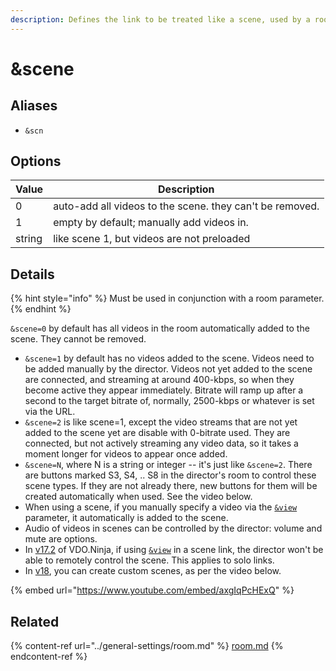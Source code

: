 ```yaml
---
description: Defines the link to be treated like a scene, used by a room's director
---
```


# \&scene

## Aliases

* `&scn`

## Options

| Value  | Description                                              |
| ------ | -------------------------------------------------------- |
| 0      | auto-add all videos to the scene. they can't be removed. |
| 1      | empty by default; manually add videos in.                |
| string | like scene 1, but videos are not preloaded               |

## Details

{% hint style="info" %}
Must be used in conjunction with a room parameter.&#x20;
{% endhint %}

`&scene=0` by default has all videos in the room automatically added to the scene. They cannot be removed.

* `&scene=1` by default has no videos added to the scene. Videos need to be added manually by the director. Videos not yet added to the scene are connected, and streaming at around 400-kbps, so when they become active they appear immediately. Bitrate will ramp up after a second to the target bitrate of, normally, 2500-kbps or whatever is set via the URL.
* `&scene=2` is like scene=1, except the video streams that are not yet added to the scene yet are disable with 0-bitrate used. They are connected, but not actively streaming any video data, so it takes a moment longer for videos to appear once added.
* `&scene=N`, where N is a string or integer -- it's just like `&scene=2`. There are buttons marked S3, S4, .. S8 in the director's room to control these scene types. If they are not already there, new buttons for them will be created automatically when used. See the video below.
* When using a scene, if you manually specify a video via the [`&view`](view.md) parameter, it automatically is added to the scene.
* Audio of videos in scenes can be controlled by the director: volume and mute are options.
* In [v17.2](../older-releases/v17-release-notes.md) of VDO.Ninja, if using [`&view`](view.md) in a scene link, the director won't be able to remotely control the scene. This applies to solo links.&#x20;
* In [v18](../older-releases/v18/), you can create custom scenes, as per the video below.

{% embed url="https://www.youtube.com/embed/axgIqPcHExQ" %}

## Related

{% content-ref url="../general-settings/room.md" %}
[room.md](../general-settings/room.md)
{% endcontent-ref %}
